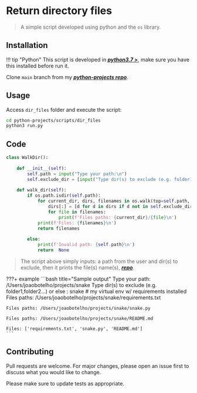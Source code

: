 # Return directory files

>A simple script developed using python and the `os` library.

## Installation
!!! tip "Python"
    This script is developed in ***[python3.7 >](https://www.python.org/downloads/)***, make sure you have this installed before run it.

Clone `main` branch from my ***[python-projects repo](https://github.com/joaohb07/python-projects)***.

## Usage

Access `dir_files` folder and execute the script:

```bash title="Execute return directory files script"
cd python-projects/scripts/dir_files
python3 run.py
```

## Code

```python title="Main Script"
class WalkDir():
    
    def __init__(self):
        self.path = input("Type your path:\n")
        self.exclude_dir = [input("Type dir(s) to exclude (e.g. folder1,folder2...) or else <enter>:\n")]
            
    def walk_dir(self):
        if os.path.isdir(self.path):
            for current_dir, dirs, filenames in os.walk(top=self.path, topdown=True):
                dirs[:] = [d for d in dirs if d not in self.exclude_dir]
                for file in filenames:
                    print(f'Files paths: {current_dir}/{file}\n')
            print(f'Files: {filenames}\n')
            return filenames
                    
        else:
            print(f'Invalid path: {self.path}\n')
            return  None
```

> The script above simply inputs: a path from the user and dir(s) to exclude, then it prints the file(s) name(s),
> ***[repo](#installation)***.

???+ example
    ```bash title="Sample output"
    Type your path:
    /Users/joaobotelho/projects/snake
    Type dir(s) to exclude (e.g. folder1,folder2...) or else <enter>:
    snake # my virtual env w/ requirements installed
    Files paths: /Users/joaobotelho/projects/snake/requirements.txt

    Files paths: /Users/joaobotelho/projects/snake/snake.py

    Files paths: /Users/joaobotelho/projects/snake/README.md

    Files: ['requirements.txt', 'snake.py', 'README.md']
    ```

## Contributing

Pull requests are welcome. For major changes, please open an issue first to discuss what you would like to change.

Please make sure to update tests as appropriate.
